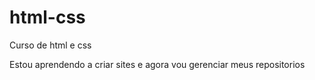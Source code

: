 # html-css
 Curso de html e css

 Estou aprendendo a criar sites e agora vou gerenciar meus repositorios
